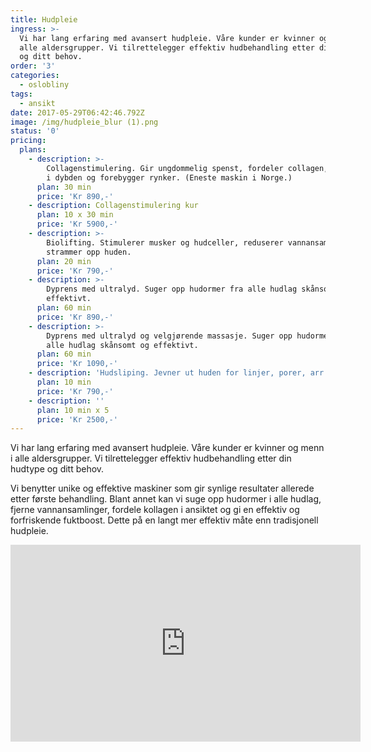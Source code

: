 ```yaml
---
title: Hudpleie
ingress: >-
  Vi har lang erfaring med avansert hudpleie. Våre kunder er kvinner og menn i
  alle aldersgrupper. Vi tilrettelegger effektiv hudbehandling etter din hudtype
  og ditt behov.
order: '3'
categories:
  - oslobliny
tags:
  - ansikt
date: 2017-05-29T06:42:46.792Z
image: /img/hudpleie_blur (1).png
status: '0'
pricing:
  plans:
    - description: >-
        Collagenstimulering. Gir ungdommelig spenst, fordeler collagen, gir fukt
        i dybden og forebygger rynker. (Eneste maskin i Norge.)
      plan: 30 min
      price: 'Kr 890,-'
    - description: Collagenstimulering kur
      plan: 10 x 30 min
      price: 'Kr 5900,-'
    - description: >-
        Biolifting. Stimulerer musker og hudceller, reduserer vannansamlinger og
        strammer opp huden.
      plan: 20 min
      price: 'Kr 790,-'
    - description: >-
        Dyprens med ultralyd. Suger opp hudormer fra alle hudlag skånsomt og
        effektivt.
      plan: 60 min
      price: 'Kr 890,-'
    - description: >-
        Dyprens med ultralyd og velgjørende massasje. Suger opp hudormer fra
        alle hudlag skånsomt og effektivt.
      plan: 60 min
      price: 'Kr 1090,-'
    - description: 'Hudsliping. Jevner ut huden for linjer, porer, arr og pigmenteringer.'
      plan: 10 min
      price: 'Kr 790,-'
    - description: ''
      plan: 10 min x 5
      price: 'Kr 2500,-'
---
```

Vi har lang erfaring med avansert hudpleie. Våre kunder er kvinner og menn i alle aldersgrupper. Vi tilrettelegger effektiv hudbehandling etter din hudtype og ditt behov.

Vi benytter unike og effektive maskiner som gir synlige resultater allerede etter første behandling. Blant annet kan vi suge opp hudormer i alle hudlag, fjerne vannansamlinger, fordele kollagen i ansiktet og gi en effektiv og forfriskende fuktboost. Dette på en langt mer effektiv måte enn tradisjonell hudpleie.

<iframe width="560" height="315" src="https://www.youtube.com/embed/lJYFajrlx7s?rel=0&amp;showinfo=0" frameborder="0" allow="autoplay; encrypted-media" allowfullscreen></iframe>
